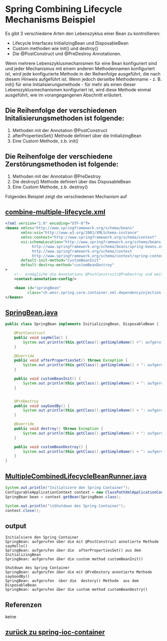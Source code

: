 # Spring Combining Lifecycle Mechanisms Beispiel

Es gibt 3 verschiedene Arten den Lebenszyklus einer Bean zu kontrollieren:
* Lifecycle Interfaces InitializingBean und DisposableBean
* Custom methoden wie init() und destroy() 
* Die @PostConstruct und @PreDestroy Annotationen.

Wenn mehrere Lebenszyklusmechanismen für eine Bean konfiguriert sind und 
jeder Mechanismus mit einem anderen Methodennamen konfiguriert ist, 
wird jede konfigurierte Methode in der Reihenfolge ausgeführt, die nach diesem Hinweis aufgeführt ist. 
Wenn jedoch derselbe Methodenname - z. B. init() für eine Initialisierungsmethode - für mehr als 
einen dieser Lebenszyklusmechanismen konfiguriert ist, wird diese Methode einmal ausgeführt, 
wie im vorangegangenen Abschnitt erläutert.

## Die Reihenfolge der verschiedenen Initalisierungsmethoden ist folgende:
1. Methoden mit der Annotation @PostConstruct
2. afterPropertiesSet() Methode definiert über die InitializingBean
3. Eine Custom Methode, z.b. init()

## Die Reihenfolge der verschiedene Zerstörungsmethoden ist folgende:
1. Methoden mit der Annotation @PreDestroy
2. Die destroy() Methode definiert über das DisposableBean
3. Eine Custom Methode, z.b. destroy()


Folgendes Beispiel zeigt die verschiedenen Mechanism auf
## [combine-multiple-lifecycle.xml](../../../src/main/resources/dependencies/lifecyclecallback/combine-multiple-lifecycle.xml)
```xml
<?xml version="1.0" encoding="UTF-8"?>
<beans xmlns="http://www.springframework.org/schema/beans"
       xmlns:xsi="http://www.w3.org/2001/XMLSchema-instance"
       xmlns:context="http://www.springframework.org/schema/context"
       xsi:schemaLocation="http://www.springframework.org/schema/beans
            http://www.springframework.org/schema/beans/spring-beans.xsd
            http://www.springframework.org/schema/context
            http://www.springframework.org/schema/context/spring-context.xsd"
       default-init-method="customBeanInit"
       default-destroy-method="customBeanDestroy"
>
    <!-- ermögliche die Annotations @PostConstruct/@PreDestroy und weitere -->
    <context:annotation-config/>

    <bean id="springBean"
          class="ch.wesr.spring.core.container.xml.dependencyinjection.lifecyclecallback.combinemultiple.SpringBean"/>
</beans>
```
## [SpringBean.java](../../../src/main/java/ch/wesr/spring/core/container/xml/dependencyinjection/lifecyclecallback/combinemultiple/SpringBean.java)
````java
public class SpringBean implements InitializingBean, DisposableBean {

    @PostConstruct
    public void sayHello() {
        System.out.println(this.getClass().getSimpleName() +": aufgerufen über die mit @PostConstruct annotierte Methode sayHello()");
    }

    @Override
    public void afterPropertiesSet() throws Exception {
        System.out.println(this.getClass().getSimpleName() + ": aufgerufen über die  afterPropertiesSet() aus dem InitializingBean");
    }

    public void customBeanInit() {
        System.out.println(this.getClass().getSimpleName() + ": aufgerufen über die custom method customBeanInit() ");
    }


    @PreDestroy
    public void sayGoodBy() {
        System.out.println(this.getClass().getSimpleName() + ": aufgerufen über die mit @PreDestory annotierte Methode sayGoodBy()");
    }

    @Override
    public void destroy() throws Exception {
        System.out.println(this.getClass().getSimpleName() + ": aufgerufen  über die  destory() Methode  aus dem DisposableBean");
    }

    public void customBeanDestroy() {
        System.out.println(this.getClass().getSimpleName() + ": aufgerufen über die custom method customBeanDestry() ");
    }
}
````

## [MultipleCombinedLifecycleBeanRunner.java](../../../src/main/java/ch/wesr/spring/core/container/xml/dependencyinjection/lifecyclecallback/combinemultiple/MultipleCombinedLifecycleBeanRunner.java)
````java
System.out.println("Initialsiere den Spring Container");
ConfigurableApplicationContext context = new ClassPathXmlApplicationContext("dependencies/lifecyclecallback/combine-multiple-lifecycle.xml");
SpringBean bean = context.getBean(SpringBean.class);

System.out.println("\nShutdown des Spring Container");
context.close();
````

## output
````text
Initialsiere den Spring Container
SpringBean: aufgerufen über die mit @PostConstruct annotierte Methode sayHello()
SpringBean: aufgerufen über die  afterPropertiesSet() aus dem InitializingBean
SpringBean: aufgerufen über die custom method customBeanInit() 

Shutdown des Spring Container
SpringBean: aufgerufen über die mit @PreDestory annotierte Methode sayGoodBy()
SpringBean: aufgerufen  über die  destory() Methode  aus dem DisposableBean
SpringBean: aufgerufen über die custom method customBeanDestry() 
````

## Referenzen
keine
## [zurück zu spring-ioc-container](../../../spring-ioc-container.md)
